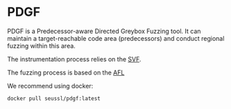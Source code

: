 # PDGF
PDGF is a Predecessor-aware Directed Greybox Fuzzing tool. It can maintain a target-reachable code area (predecessors) and conduct regional fuzzing within this area.

The instrumentation process relies on the [SVF](https://github.com/SVF-tools/SVF).

The fuzzing process is based on the [AFL](https://github.com/google/AFL)

We recommend using docker:
```
docker pull seussl/pdgf:latest
```

